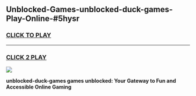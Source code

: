 
## Unblocked-Games-unblocked-duck-games-Play-Online-#5hysr
<h3>
<a href="https://premium.freeplayer.one?title=unblocked-duck-games&ref=27F">CLICK TO PLAY</a></h3>
<hr>

<h3>
<a href="https://premium.freeplayer.one?title=unblocked-duck-games&ref=27F">CLICK 2 PLAY</a>
  
</h3>

<a href="https://premium.freeplayer.one?title=unblocked-duck-games&ref=27F"><img src="https://clearcache.store/games.png"></a>


**unblocked-duck-games games unblocked: Your Gateway to Fun and Accessible Online Gaming**
